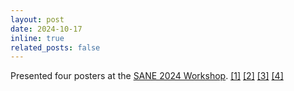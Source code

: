 ```yaml
---
layout: post
date: 2024-10-17
inline: true
related_posts: false
---
```


Presented four posters at the [SANE 2024 Workshop](https://www.saneworkshop.org/sane2024/). [[1]](../assets/pdf/_SANE_2024__Historical_Linguistics_Informed_Speech_In_Context_Learning_for_Low_Resource_Varieties.pdf)  [[2]](../assets/pdf/_SANE_2024__Phone_Recognition_with_Linguistically_Interpretable_Hierarchical_CTC.pdf)  [[3]](../assets/pdf/SANE_2024__Allophonic_Representations_in_S3Ms_for_Atypical_Pronunciation_Assessment.pdf)  [[4]](../assets/pdf/SANE_2024__Self_supervised_Speech_Models_Rediscover_Phonemes.pdf)
